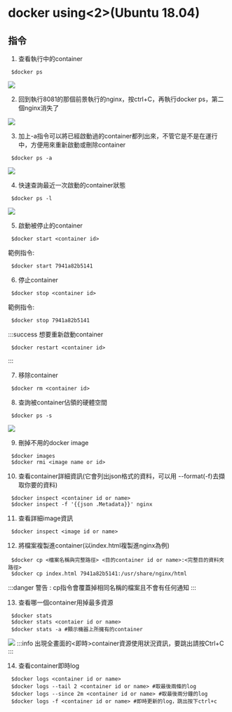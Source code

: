# docker using<2>(Ubuntu 18.04)

## 指令

1. 查看執行中的container
```shell=
 $docker ps
```
![](https://i.imgur.com/qbnMSHD.png)

2. 回到執行8081的那個前景執行的nginx，按ctrl+C，再執行docker ps，第二個nginx消失了

![](https://i.imgur.com/wffBowS.png)

3. 加上-a指令可以將已經啟動過的container都列出來，不管它是不是在運行中，方便用來重新啟動或刪除container
```shell=
 $docker ps -a
```
![](https://i.imgur.com/ZRatr0K.png)

4. 快速查詢最近一次啟動的container狀態
```shell=
 $docker ps -l
```
![](https://i.imgur.com/b4VnYw4.png)

5. 啟動被停止的container
```shell=
 $docker start <container id>
```
範例指令:
```shell=
 $docker start 7941a82b5141
```

6. 停止container
```shell=
 $docker stop <container id>
```
範例指令:
```shell=
 $docker stop 7941a82b5141
```

:::success
想要重新啟動container
```shell=
 $docker restart <container id>
```
:::

7. 移除container
```shell=
 $docker rm <container id>
```

8. 查詢被container佔領的硬體空間
```shell=
 $docker ps -s
```
![](https://i.imgur.com/tmFYTJY.png)


9. 刪掉不用的docker image
```shell=
 $docker images
 $docker rmi <image name or id>
```

10. 查看container詳細資訊(它會列出json格式的資料，可以用 --format(-f)去擷取你要的資料)
```shell=
 $docker inspect <container id or name>
 $docker inspect -f '{{json .Metadata}}' nginx
```

11. 查看詳細image資訊
```shell=
 $docker inspect <image id or name>
```

12. 將檔案複製進container(以index.html複製進nginx為例)
```shell=
 $docker cp <檔案名稱與完整路徑> <目的container id or name>:<完整目的資料夾路徑>
 $docker cp index.html 7941a82b5141:/usr/share/nginx/html
```
:::danger
警告 : cp指令會覆蓋掉相同名稱的檔案且不會有任何通知
:::

13. 查看哪一個container用掉最多資源
```shell=
 $docker stats
 $docker stats <contaier id or name>
 $docker stats -a #顯示機器上所擁有的container
```
![](https://i.imgur.com/Y4WfBOm.png)
:::info
出現全畫面的<即時>container資源使用狀況資訊，要跳出請按Ctrl+C
:::

14. 查看container即時log
```shell=
 $docker logs <container id or name>
 $docker logs --tail 2 <container id or name> #取最後兩條的log
 $docker logs --since 2m <container id or name> #取最後兩分鐘的log
 $docker logs -f <container id or name> #即時更新的log，跳出按下ctrl+c
```


